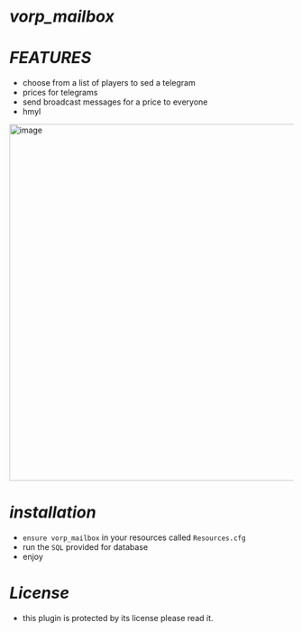# ***vorp_mailbox***


# ***FEATURES***
- choose from a list of players to sed a telegram
- prices for telegrams
- send broadcast messages for a price to everyone
- hmyl
<img width="633" alt="image" src="https://user-images.githubusercontent.com/87246847/177016773-11689a71-1853-45a8-b3a2-cfe813c3bd1b.png">


# ***installation***
* `ensure vorp_mailbox` in your resources called `Resources.cfg` 
* run the `SQL` provided for database
* enjoy 

# ***License*** 
* this plugin is protected by its license please read it.

